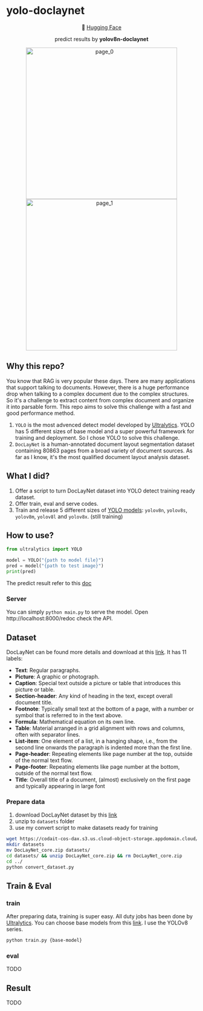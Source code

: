 # yolo-doclaynet

<p align="center">
  🤗 <a href="https://huggingface.co/hantian/yolo-doclaynet">Hugging Face</a>
</p>

<p align="center">predict results by <b>yolov8n-doclaynet</b></p>
<p align="center">
  <img src="./test.png" width="400"  alt="page_0"/>
  <img src="./annotated-test.png" width="400"  alt="page_1"/> 
</p>

## Why this repo?

You know that RAG is very popular these days. There are many applications that support talking to documents. However,
there is a huge performance drop when talking to a complex document due to the complex structures. So it's a challenge
to extract content from complex document and organize it into parsable form. This repo aims to solve this challenge with
a fast and good performance method.

1. `YOLO` is the most advenced detect model developed by [Ultralytics](https://github.com/ultralytics/ultralytics). YOLO
   has 5 different sizes of base model and a super powerful framework for training and deployment. So I chose YOLO to
   solve this challenge.
2. `DocLayNet` is a human-annotated document layout segmentation dataset containing 80863 pages from a broad variety of
   document sources. As far as I know, it's the most qualified document layout analysis dataset.

## What I did?

1. Offer a script to turn DocLayNet dataset into YOLO detect training ready dataset.
2. Offer train, eval and serve codes.
3. Train and release 5 different sizes
   of [YOLO models](https://huggingface.co/hantian/yolo-doclaynet): `yolov8n`, `yolov8s`, `yolov8m`, `yolov8l`
   and `yolov8x`. (still training)

## How to use?

```python
from ultralytics import YOLO

model = YOLO("{path to model file}")
pred = model("{path to test image}")
print(pred)
```

The predict result refer to this [doc](https://docs.ultralytics.com/modes/predict/#working-with-results)

### Server

You can simply `python main.py` to serve the model. Open http://localhost:8000/redoc check the API.

## Dataset

DocLayNet can be found more details and download at this [link](https://github.com/DS4SD/DocLayNet). It has 11 labels:

- **Text**: Regular paragraphs.
- **Picture**: A graphic or photograph.
- **Caption**: Special text outside a picture or table that introduces this picture or
  table.
- **Section-header**: Any kind of heading in the text, except overall document title.
- **Footnote**: Typically small text at the bottom of a page, with a number or symbol
  that is referred to in the text above.
- **Formula**: Mathematical equation on its own line.
- **Table**: Material arranged in a grid alignment with rows and columns, often
  with separator lines.
- **List-item**: One element of a list, in a hanging shape, i.e., from the second line
  onwards the paragraph is indented more than the first line.
- **Page-header**: Repeating elements like page number at the top, outside of the
  normal text flow.
- **Page-footer**: Repeating elements like page number at the bottom, outside of the
  normal text flow.
- **Title**: Overall title of a document, (almost) exclusively on the first page and
  typically appearing in large font

### Prepare data

1. download DocLayNet dataset by
   this [link](https://codait-cos-dax.s3.us.cloud-object-storage.appdomain.cloud/dax-doclaynet/1.0.0/DocLayNet_core.zip)
2. unzip to `datasets` folder
3. use my convert script to make datasets ready for training

```bash
wget https://codait-cos-dax.s3.us.cloud-object-storage.appdomain.cloud/dax-doclaynet/1.0.0/DocLayNet_core.zip
mkdir datasets
mv DocLayNet_core.zip datasets/
cd datasets/ && unzip DocLayNet_core.zip && rm DocLayNet_core.zip
cd ../
python convert_dataset.py
```

## Train & Eval

### train

After preparing data, training is super easy. All duty jobs has been done
by [Ultralytics](https://github.com/ultralytics/ultralytics). You can choose base models from
this [link](https://docs.ultralytics.com/models/). I use the YOLOv8 series.

```bash
python train.py {base-model}
```

### eval

TODO

## Result

TODO
